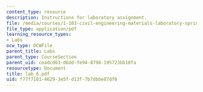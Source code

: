 ```yaml
---
content_type: resource
description: Instructions for laboratory assignment.
file: /media/courses/1-103-civil-engineering-materials-laboratory-spring-2004/f77f718146293e5fd13f7b7dbbe87df0_lab_6.pdf
file_type: application/pdf
learning_resource_types:
- Labs
ocw_type: OCWFile
parent_title: Labs
parent_type: CourseSection
parent_uid: ceadcd63-d6dd-fe94-8798-195723bb10fa
resourcetype: Document
title: lab_6.pdf
uid: f77f7181-4629-3e5f-d13f-7b7dbbe87df0
---
```


